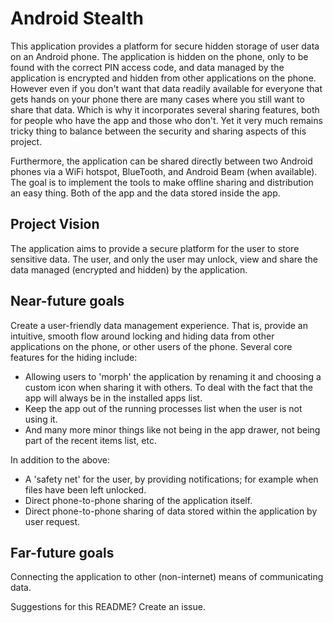 Android Stealth
===============

This application provides a platform for secure hidden storage of user data on an Android phone.
The application is hidden on the phone, only to be found with the correct PIN access code, and data managed by the application is encrypted and hidden from other applications on the phone.
However even if you don't want that data readily available for everyone that gets hands on your phone there are many cases where you still want to share that data.
Which is why it incorporates several sharing features, both for people who have the app and those who don't.
Yet it very much remains tricky thing to balance between the security and sharing aspects of this project.

Furthermore, the application can be shared directly between two Android phones via a WiFi hotspot, BlueTooth, and Android Beam (when available).
The goal is to implement the tools to make offline sharing and distribution an easy thing.
Both of the app and the data stored inside the app.

Project Vision
--------------

The application aims to provide a secure platform for the user to store sensitive data.
The user, and only the user may unlock, view and share the data managed (encrypted and hidden) by the application.

Near-future goals
-----------------
Create a user-friendly data management experience.
That is, provide an intuitive, smooth flow around locking and hiding data from other applications on the phone, or other users of the phone.
 Several core features for the hiding include:

* Allowing users to 'morph' the application by renaming it and choosing a custom icon when sharing it with others.
To deal with the fact that the app will always be in the installed apps list.
* Keep the app out of the running processes list when the user is not using it.
* And many more minor things like not being in the app drawer, not being part of the recent items list, etc.

 In addition to the above:

* A 'safety net' for the user, by providing notifications; for example when files have been left unlocked.
* Direct phone-to-phone sharing of the application itself.
* Direct phone-to-phone sharing of data stored within the application by user request.

Far-future goals
----------------
Connecting the application to other (non-internet) means of communicating data.

Suggestions for this README? Create an issue.
